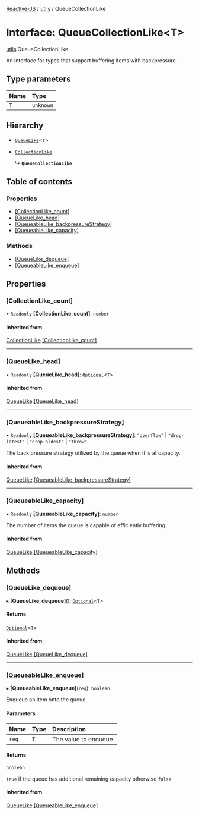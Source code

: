 [Reactive-JS](../README.md) / [utils](../modules/utils.md) / QueueCollectionLike

# Interface: QueueCollectionLike<T\>

[utils](../modules/utils.md).QueueCollectionLike

An interface for types that support buffering items with backpressure.

## Type parameters

| Name | Type |
| :------ | :------ |
| `T` | `unknown` |

## Hierarchy

- [`QueueLike`](utils.QueueLike.md)<`T`\>

- [`CollectionLike`](collections.CollectionLike.md)

  ↳ **`QueueCollectionLike`**

## Table of contents

### Properties

- [[CollectionLike\_count]](utils.QueueCollectionLike.md#[collectionlike_count])
- [[QueueLike\_head]](utils.QueueCollectionLike.md#[queuelike_head])
- [[QueueableLike\_backpressureStrategy]](utils.QueueCollectionLike.md#[queueablelike_backpressurestrategy])
- [[QueueableLike\_capacity]](utils.QueueCollectionLike.md#[queueablelike_capacity])

### Methods

- [[QueueLike\_dequeue]](utils.QueueCollectionLike.md#[queuelike_dequeue])
- [[QueueableLike\_enqueue]](utils.QueueCollectionLike.md#[queueablelike_enqueue])

## Properties

### [CollectionLike\_count]

• `Readonly` **[CollectionLike\_count]**: `number`

#### Inherited from

[CollectionLike](collections.CollectionLike.md).[[CollectionLike_count]](collections.CollectionLike.md#[collectionlike_count])

___

### [QueueLike\_head]

• `Readonly` **[QueueLike\_head]**: [`Optional`](../modules/functions.md#optional)<`T`\>

#### Inherited from

[QueueLike](utils.QueueLike.md).[[QueueLike_head]](utils.QueueLike.md#[queuelike_head])

___

### [QueueableLike\_backpressureStrategy]

• `Readonly` **[QueueableLike\_backpressureStrategy]**: ``"overflow"`` \| ``"drop-latest"`` \| ``"drop-oldest"`` \| ``"throw"``

The back pressure strategy utilized by the queue when it is at capacity.

#### Inherited from

[QueueLike](utils.QueueLike.md).[[QueueableLike_backpressureStrategy]](utils.QueueLike.md#[queueablelike_backpressurestrategy])

___

### [QueueableLike\_capacity]

• `Readonly` **[QueueableLike\_capacity]**: `number`

The number of items the queue is capable of efficiently buffering.

#### Inherited from

[QueueLike](utils.QueueLike.md).[[QueueableLike_capacity]](utils.QueueLike.md#[queueablelike_capacity])

## Methods

### [QueueLike\_dequeue]

▸ **[QueueLike_dequeue]**(): [`Optional`](../modules/functions.md#optional)<`T`\>

#### Returns

[`Optional`](../modules/functions.md#optional)<`T`\>

#### Inherited from

[QueueLike](utils.QueueLike.md).[[QueueLike_dequeue]](utils.QueueLike.md#[queuelike_dequeue])

___

### [QueueableLike\_enqueue]

▸ **[QueueableLike_enqueue]**(`req`): `boolean`

Enqueue an item onto the queue.

#### Parameters

| Name | Type | Description |
| :------ | :------ | :------ |
| `req` | `T` | The value to enqueue. |

#### Returns

`boolean`

`true` if the queue has additional remaining capacity otherwise `false`.

#### Inherited from

[QueueLike](utils.QueueLike.md).[[QueueableLike_enqueue]](utils.QueueLike.md#[queueablelike_enqueue])
